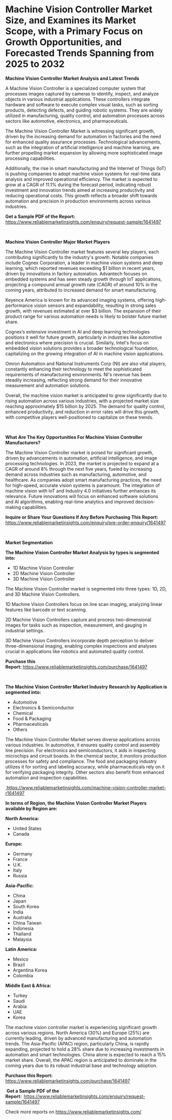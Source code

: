 <p><h1>Machine Vision Controller Market Size, and Examines its Market Scope, with a Primary Focus on Growth Opportunities, and Forecasted Trends Spanning from 2025 to 2032</h1></p><p><strong>Machine Vision Controller Market Analysis and Latest Trends</strong></p>
<p><p>A Machine Vision Controller is a specialized computer system that processes images captured by cameras to identify, inspect, and analyze objects in various industrial applications. These controllers integrate hardware and software to execute complex visual tasks, such as sorting products, detecting defects, and guiding robotic systems. They are widely utilized in manufacturing, quality control, and automation processes across sectors like automotive, electronics, and pharmaceuticals.</p><p>The Machine Vision Controller Market is witnessing significant growth, driven by the increasing demand for automation in factories and the need for enhanced quality assurance processes. Technological advancements, such as the integration of artificial intelligence and machine learning, are further propelling market expansion by allowing more sophisticated image processing capabilities.</p><p>Additionally, the rise in smart manufacturing and the Internet of Things (IoT) is pushing companies to adopt machine vision systems for real-time data analysis and improved operational efficiency. The market is expected to grow at a CAGR of 11.1% during the forecast period, indicating robust investment and innovation trends aimed at increasing productivity and reducing operational costs. This growth reflects a broader shift towards automation and precision in production environments across various industries.</p></p>
<p><strong>Get a Sample PDF of the Report:&nbsp;</strong> <a href="https://www.reliablemarketinsights.com/enquiry/request-sample/1641497?utm_campaign=2308&utm_medium=2&utm_source=Github&utm_content=ia&utm_term=22022025&utm_id=machine-vision-controller">https://www.reliablemarketinsights.com/enquiry/request-sample/1641497</a></p>
<p>&nbsp;</p>
<p><strong>Machine Vision Controller Major Market Players</strong></p>
<p><p>The Machine Vision Controller market features several key players, each contributing significantly to the industry's growth. Notable companies include Cognex Corporation, a leader in machine vision systems and deep learning, which reported revenues exceeding $1 billion in recent years, driven by innovations in factory automation. Advantech focuses on embedded systems and has seen steady growth through IoT applications, projecting a compound annual growth rate (CAGR) of around 10% in the coming years, attributed to increased demand for smart manufacturing.</p><p>Keyence America is known for its advanced imaging systems, offering high-performance vision sensors and expandability, resulting in strong sales growth, with revenues estimated at over $3 billion. The expansion of their product range for various automation needs is likely to bolster future market share.</p><p>Cognex’s extensive investment in AI and deep learning technologies positions it well for future growth, particularly in industries like automotive and electronics where precision is crucial. Similarly, Intel's focus on embedded vision solutions provides a broader technological foundation, capitalizing on the growing integration of AI in machine vision applications.</p><p>Omron Automation and National Instruments Corp (NI) are also vital players, constantly enhancing their technology to meet the sophisticated requirements of manufacturing environments. NI's revenue has been steadily increasing, reflecting strong demand for their innovative measurement and automation solutions.</p><p>Overall, the machine vision market is anticipated to grow significantly due to rising automation across various industries, with a projected market size reaching approximately $15 billion by 2025. The demand for quality control, enhanced productivity, and reduction in error rates will drive this growth, with competitive players well-positioned to capitalize on these trends.</p></p>
<p>&nbsp;</p>
<p><strong>What Are The Key Opportunities For Machine Vision Controller Manufacturers?</strong></p>
<p><p>The Machine Vision Controller market is poised for significant growth, driven by advancements in automation, artificial intelligence, and image processing technologies. In 2023, the market is projected to expand at a CAGR of around 8% through the next five years, fueled by increasing demand across industries such as manufacturing, automotive, and healthcare. As companies adopt smart manufacturing practices, the need for high-speed, accurate vision systems is paramount. The integration of machine vision with IoT and Industry 4.0 initiatives further enhances its relevance. Future innovations will focus on enhanced software solutions and AI algorithms, enabling real-time analytics and improved decision-making capabilities.</p></p>
<p><strong>Inquire or Share Your Questions If Any Before Purchasing This Report:</strong> <a href="https://www.reliablemarketinsights.com/enquiry/pre-order-enquiry/1641497?utm_campaign=2308&utm_medium=2&utm_source=Github&utm_content=ia&utm_term=22022025&utm_id=machine-vision-controller">https://www.reliablemarketinsights.com/enquiry/pre-order-enquiry/1641497</a></p>
<p>&nbsp;</p>
<p><strong>Market Segmentation</strong></p>
<p><strong>The Machine Vision Controller Market Analysis by types is segmented into:</strong></p>
<p><ul><li>1D Machine Vision Controller</li><li>2D Machine Vision Controller</li><li>3D Machine Vision Controller</li></ul></p>
<p><p>The Machine Vision Controller market is segmented into three types: 1D, 2D, and 3D Machine Vision Controllers. </p><p>1D Machine Vision Controllers focus on line scan imaging, analyzing linear features like barcode or text scanning. </p><p>2D Machine Vision Controllers capture and process two-dimensional images for tasks such as inspection, measurement, and gauging in industrial settings. </p><p>3D Machine Vision Controllers incorporate depth perception to deliver three-dimensional imaging, enabling complex inspections and analyses crucial in applications like robotics and automated quality control.</p></p>
<p><strong>Purchase this Report:&nbsp;</strong><a href="https://www.reliablemarketinsights.com/purchase/1641497?utm_campaign=2308&utm_medium=2&utm_source=Github&utm_content=ia&utm_term=22022025&utm_id=machine-vision-controller">https://www.reliablemarketinsights.com/purchase/1641497</a></p>
<p>&nbsp;</p>
<p><strong>The Machine Vision Controller Market Industry Research by Application is segmented into:</strong></p>
<p><ul><li>Automotive</li><li>Electronics & Semiconductor</li><li>Chemical</li><li>Food & Packaging</li><li>Pharmaceuticals</li><li>Others</li></ul></p>
<p><p>The Machine Vision Controller Market serves diverse applications across various industries. In automotive, it ensures quality control and assembly line precision. For electronics and semiconductors, it aids in inspecting microchips and circuit boards. In the chemical sector, it monitors production processes for safety and compliance. The food and packaging industry utilizes it for sorting and labeling accuracy, while pharmaceuticals rely on it for verifying packaging integrity. Other sectors also benefit from enhanced automation and inspection capabilities.</p></p>
<p><a href="https://www.reliablemarketinsights.com/machine-vision-controller-market-r1641497?utm_campaign=2308&utm_medium=2&utm_source=Github&utm_content=ia&utm_term=22022025&utm_id=machine-vision-controller">&nbsp;https://www.reliablemarketinsights.com/machine-vision-controller-market-r1641497</a></p>
<p><strong>In terms of Region, the Machine Vision Controller Market Players available by Region are:</strong></p>
<p>
    <p> <strong> North America: </strong>
        <ul>
            <li>United States</li>
            <li>Canada</li>
        </ul>
        </p> 
    <p> <strong> Europe: </strong>
        <ul>
            <li>Germany</li>
            <li>France</li>
            <li>U.K.</li>
            <li>Italy</li>
            <li>Russia</li>
        </ul>
        </p> 
    <p> <strong> Asia-Pacific: </strong>
        <ul>
            <li>China</li>
            <li>Japan</li>
            <li>South Korea</li>
            <li>India</li>
            <li>Australia</li>
            <li>China Taiwan</li>
            <li>Indonesia</li>
            <li>Thailand</li>
            <li>Malaysia</li>
        </ul>
        </p> 
    <p> <strong> Latin America: </strong>
        <ul>
            <li>Mexico</li>
            <li>Brazil</li>
            <li>Argentina Korea</li>
            <li>Colombia</li>
        </ul>
        </p> 
    <p> <strong> Middle East & Africa: </strong>
        <ul>
            <li>Turkey</li>
            <li>Saudi</li>
            <li>Arabia</li>
            <li>UAE</li>
            <li>Korea</li>
        </ul>
    </p>
    </p>
<p><p>The machine vision controller market is experiencing significant growth across various regions. North America (30%) and Europe (25%) are currently leading, driven by advanced manufacturing and automation trends. The Asia-Pacific (APAC) region, particularly China, is rapidly expanding, projected to hold a 28% share due to increasing investments in automation and smart technologies. China alone is expected to reach a 15% market share. Overall, the APAC region is anticipated to dominate in the coming years due to its robust industrial base and technology adoption.</p></p>
<p><strong>Purchase this Report: </strong><a href="https://www.reliablemarketinsights.com/purchase/1641497?utm_campaign=2308&utm_medium=2&utm_source=Github&utm_content=ia&utm_term=22022025&utm_id=machine-vision-controller">https://www.reliablemarketinsights.com/purchase/1641497</a></p>
<p>&nbsp;<strong>Get a Sample PDF of the Report:&nbsp;&nbsp;</strong><a href="https://www.reliablemarketinsights.com/enquiry/request-sample/1641497?utm_campaign=2308&utm_medium=2&utm_source=Github&utm_content=ia&utm_term=22022025&utm_id=machine-vision-controller">https://www.reliablemarketinsights.com/enquiry/request-sample/1641497</a></p>
<p><strong></strong></p>
<p>Check more reports on <a href="https://www.reliablemarketinsights.com/?utm_campaign=2308&utm_medium=2&utm_source=Github&utm_content=ia&utm_term=22022025&utm_id=machine-vision-controller">https://www.reliablemarketinsights.com/</a></p>